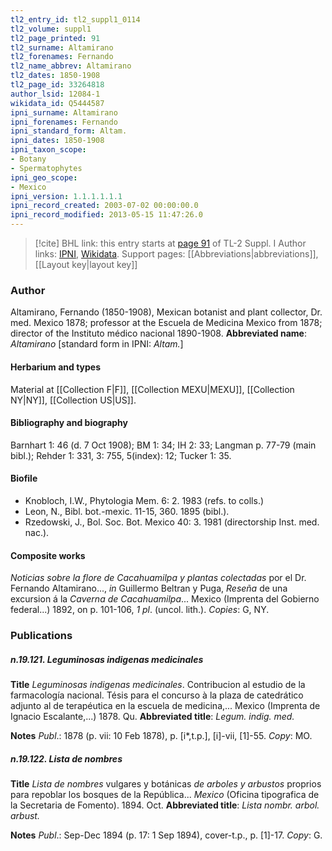 ```yaml
---
tl2_entry_id: tl2_suppl1_0114
tl2_volume: suppl1
tl2_page_printed: 91
tl2_surname: Altamirano
tl2_forenames: Fernando
tl2_name_abbrev: Altamirano
tl2_dates: 1850-1908
tl2_page_id: 33264818
author_lsid: 12084-1
wikidata_id: Q5444587
ipni_surname: Altamirano
ipni_forenames: Fernando
ipni_standard_form: Altam.
ipni_dates: 1850-1908
ipni_taxon_scope: 
- Botany
- Spermatophytes
ipni_geo_scope: 
- Mexico
ipni_version: 1.1.1.1.1.1
ipni_record_created: 2003-07-02 00:00:00.0
ipni_record_modified: 2013-05-15 11:47:26.0
---
```


> [!cite] BHL link: this entry starts at [page 91](https://www.biodiversitylibrary.org/page/33264818) of TL-2 Suppl. I
> Author links: [IPNI](https://www.ipni.org/a/12084-1), [Wikidata](https://www.wikidata.org/wiki/Q5444587). Support pages: [[Abbreviations|abbreviations]], [[Layout key|layout key]]

### Author

Altamirano, Fernando (1850-1908), Mexican botanist and plant collector, Dr. med. Mexico 1878; professor at the Escuela de Medicina Mexico from 1878; director of the Instituto médico nacional 1890-1908. 
**Abbreviated name**: *Altamirano* \[standard form in IPNI: *Altam.*\]

#### Herbarium and types

Material at [[Collection F|F]], [[Collection MEXU|MEXU]], [[Collection NY|NY]], [[Collection US|US]].

#### Bibliography and biography

Barnhart 1: 46 (d. 7 Oct 1908); BM 1: 34; IH 2: 33; Langman p. 77-79 (main bibl.); Rehder 1: 331, 3: 755, 5(index): 12; Tucker 1: 35.

#### Biofile

- Knobloch, I.W., Phytologia Mem. 6: 2. 1983 (refs. to colls.)
- Leon, N., Bibl. bot.-mexic. 11-15, 360. 1895 (bibl.).
- Rzedowski, J., Bol. Soc. Bot. Mexico 40: 3. 1981 (directorship Inst. med. nac.).

#### Composite works

*Noticias sobre la flore de Cacahuamilpa y plantas colectadas* por el Dr. Fernando Altamirano..., *in* Guillermo Beltran y Puga, *Reseña* de una excursion á la *Caverna de Cacahuamilpa*... Mexico (Imprenta del Gobierno federal...) 1892, on p. 101-106, *1 pl*. (uncol. lith.). *Copies*: G, NY.

### Publications

##### n.19.121. Leguminosas indigenas medicinales

**Title**
*Leguminosas indigenas medicinales*. Contribucion al estudio de la farmacología nacional. Tésis para el concurso à la plaza de catedrático adjunto al de terapéutica en la escuela de medicina,... Mexico (Imprenta de Ignacio Escalante,...) 1878. Qu.
**Abbreviated title**: *Legum. indig. med.*

**Notes**
*Publ*.: 1878 (p. vii: 10 Feb 1878), p. \[i\*,t.p.\], \[i\]-vii, \[1\]-55. *Copy*: MO.

##### n.19.122. Lista de nombres

**Title**
*Lista de nombres* vulgares y botánicas *de arboles y arbustos* proprios para repoblar los bosques de la República... *Mexico* (Oficina tipografica de la Secretaria de Fomento). 1894. Oct.
**Abbreviated title**: *Lista nombr. arbol. arbust.*

**Notes**
*Publ*.: Sep-Dec 1894 (p. 17: 1 Sep 1894), cover-t.p., p. \[1\]-17. *Copy*: G.

